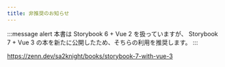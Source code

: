 ```yaml
---
title: 非推奨のお知らせ
---
```


:::message alert
本書は Storybook 6 + Vue 2 を扱っていますが、 Storybook 7 + Vue 3 の本を新たに公開したため、そちらの利用を推奨します。
:::

https://zenn.dev/sa2knight/books/storybook-7-with-vue-3